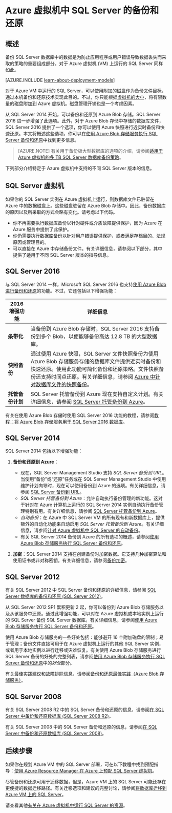 <properties
    pageTitle="SQL Server 的备份和还原 | Azure"
    description="介绍 Azure 虚拟机上运行的 SQL Server 数据库的备份和还原注意事项。"
    services="virtual-machines-windows"
    documentationcenter="na"
    author="rothja"
    manager="jhubbard"
    editor=""
    tags="azure-resource-management" />
<tags
    ms.assetid="95a89072-0edf-49b5-88ed-584891c0e066"
    ms.service="virtual-machines-windows"
    ms.devlang="na"
    ms.topic="article"
    ms.tgt_pltfrm="vm-windows-sql-server"
    ms.workload="iaas-sql-server"
    ms.date="11/15/2016"
    wacn.date="02/20/2017"
    ms.author="jroth" />

# Azure 虚拟机中 SQL Server 的备份和还原
## 概述
备份 SQL Server 数据库中的数据是为防止应用程序或用户错误导致数据丢失而采取的策略的重要组成部分。对于 Azure 虚拟机 \(VM\) 上运行的 SQL Server 同样如此。

[AZURE.INCLUDE [learn-about-deployment-models](../../includes/learn-about-deployment-models-both-include.md)]

对于 Azure VM 中运行的 SQL Server，可以使用附加的磁盘作为备份文件目标，通过本机备份和还原技术实现此目的。不过，你只能根据[虚拟机的大小](/documentation/articles/virtual-machines-windows-sizes/)，将有限数量的磁盘附加到 Azure 虚拟机。磁盘管理开销也是一个考虑因素。

从 SQL Server 2014 开始，可以备份和还原到 Azure Blob 存储。SQL Server 2016 进一步增强了此选项。此外，对于 Azure Blob 存储中存储的数据库文件，SQL Server 2016 提供了一个选项，你可以使用 Azure 快照进行近实时备份和快速还原。本文将概述这些选项，你可以在[使用 Azure Blob 存储服务执行 SQL Server 备份和还原](https://msdn.microsoft.com/zh-cn/library/jj919148.aspx)中找到更多信息。

> [AZURE.NOTE]
有关用于备份极大型数据库的选项的介绍，请参阅[适用于 Azure 虚拟机的多 TB SQL Server 数据库备份策略](http://blogs.msdn.com/b/igorpag/archive/2015/07/28/multi-terabyte-sql-server-database-backup-strategies-for-azure-virtual-machines.aspx)。
> 
> 

下列部分介绍特定于 Azure 虚拟机中支持的不同 SQL Server 版本的信息。

## SQL Server 虚拟机
如果你的 SQL Server 实例在 Azure 虚拟机上运行，则数据库文件已驻留在 Azure 中的数据磁盘上。这些磁盘驻留在 Azure Blob 存储中。因此，备份数据库的原因以及所采取的方式会略有变化。请考虑以下代码。

* 你不再需要执行数据库备份以针对硬件或介质故障提供保护，因为 Azure 在 Azure 服务中提供了此保护。
* 你仍需要执行数据库备份以针对用户错误提供保护，或者满足存档目的、法规原因或管理目的。
* 可以直接在 Azure 中存储备份文件。有关详细信息，请参阅以下部分，其中提供了适用于不同 SQL Server 版本的指导信息。

## SQL Server 2016
与 SQL Server 2014 一样，Microsoft SQL Server 2016 也支持[使用 Azure Blob 进行备份和还原](https://msdn.microsoft.com/zh-cn/library/jj919148.aspx)的功能。不过，它还包括以下增强功能：

| 2016 增强功能 | 详细信息 |
| --- | --- |
| **条带化** |当备份到 Azure Blob 存储时，SQL Server 2016 支持备份到多个 Blob，以便能够备份高达 12.8 TB 的大型数据库。 |
| **快照备份** |通过使用 Azure 快照，SQL Server 文件快照备份为使用 Azure Blob 存储服务存储的数据库文件提供近实时备份和快速还原。使用此功能可简化备份和还原策略。文件快照备份还支持时间点还原。有关详细信息，请参阅 [Azure 中针对数据库文件的快照备份](https://msdn.microsoft.com/zh-cn/library/mt169363%28v=sql.130%29.aspx)。 |
| **托管备份计划** |SQL Server 托管备份到 Azure 现在支持自定义计划。有关详细信息，请参阅 [SQL Server 托管备份到 Azure](https://msdn.microsoft.com/zh-cn/library/dn449496.aspx)。 |

有关在使用 Azure Blob 存储时使用 SQL Server 2016 功能的教程，请参阅[教程：将 Azure Blob 存储服务用于 SQL Server 2016 数据库](https://msdn.microsoft.com/zh-cn/library/dn466438.aspx)。

## SQL Server 2014
SQL Server 2014 包括以下增强功能：

1. **备份和还原到 Azure**：
   
    * 现在，SQL Server Management Studio 支持 *SQL Server 备份到 URL*。当使用“备份”或“还原”任务或在 SQL Server Management Studio 中使用维护计划向导时，现在可以使用备份到 Azure 的选项。有关详细信息，请参阅 [SQL Server 备份到 URL](https://msdn.microsoft.com/zh-cn/library/jj919148%28v=sql.120%29.aspx)。
    * *SQL Server 托管备份到 Azure*：允许自动执行备份管理的新功能。这对于针对在 Azure 计算机上运行的 SQL Server 2014 实例自动执行备份管理特别有用。有关详细信息，请参阅 [SQL Server 托管备份到 Azure](https://msdn.microsoft.com/zh-cn/library/dn449496%28v=sql.120%29.aspx)。
    * *自动备份*：在 Azure 中 SQL Server VM 的所有现有和新数据库上，提供额外的自动化功能来自动启用 *SQL Server 托管备份到 Azure*。有关详细信息，请参阅[针对 Azure 虚拟机中 SQL Server 的自动备份](/documentation/articles/virtual-machines-windows-sql-automated-backup/)。
    * 有关 SQL Server 2014 备份到 Azure 的所有选项的概述，请参阅[使用 Azure Blob 存储服务执行 SQL Server 备份和还原](https://msdn.microsoft.com/zh-cn/library/jj919148%28v=sql.120%29.aspx)。
2. **加密**：SQL Server 2014 支持在创建备份时加密数据。它支持几种加密算法和使用证书或非对称密钥。有关详细信息，请参阅[备份加密](https://msdn.microsoft.com/zh-cn/library/dn449489%28v=sql.120%29.aspx)。

## SQL Server 2012
有关 SQL Server 2012 中 SQL Server 备份和还原的详细信息，请参阅 [SQL Server 数据库的备份和还原 \(SQL Server 2012\)](https://msdn.microsoft.com/zh-cn/library/ms187048%28v=sql.110%29.aspx)。

从 SQL Server 2012 SP1 累积更新 2 起，你可以备份到 Azure Blob 存储服务以及从该服务中还原。通过此增强功能，可以对在 Azure 虚拟机或本地实例上运行的 SQL Server 备份 SQL Server 数据库。有关详细信息，请参阅[使用 Azure Blob 存储服务执行 SQL Server 备份和还原](https://msdn.microsoft.com/zh-cn/library/jj919148%28v=sql.110%29.aspx)。

使用 Azure Blob 存储服务的一些好处包括：能够避开 16 个附加磁盘的限制；易于管理；备份文件直接可用于在 Azure 虚拟机上运行的其他 SQL Server 实例，或者用于本地实例以进行迁移或灾难恢复。有关使用 Azure Blob 存储服务进行 SQL Server 备份的好处的完整列表，请参阅[使用 Azure Blob 存储服务执行 SQL Server 备份和还原](https://msdn.microsoft.com/zh-cn/library/jj919148%28v=sql.110%29.aspx)中的*好处*部分。

有关最佳实践建议和故障排除信息，请参阅[备份和还原最佳实践（Azure Blob 存储服务）](https://msdn.microsoft.com/zh-cn/library/jj919149%28v=sql.110%29.aspx)。

## SQL Server 2008
有关 SQL Server 2008 R2 中的 SQL Server 备份和还原的信息，请参阅[在 SQL Server 中备份和还原数据库 \(SQL Server 2008 R2\)](https://msdn.microsoft.com/zh-cn/library/ms187048%28v=sql.105%29.aspx)。

有关 SQL Server 2008 中的 SQL Server 备份和还原的信息，请参阅[在 SQL Server 中备份和还原数据库 \(SQL Server 2008\)](https://msdn.microsoft.com/zh-cn/library/ms187048%28v=sql.100%29.aspx)。

## 后续步骤
如果你在规划 Azure VM 中的 SQL Server 部署，可在以下教程中找到预配指导：[使用 Azure Resource Manager 在 Azure 上预配 SQL Server 虚拟机](/documentation/articles/virtual-machines-windows-portal-sql-server-provision/)。

尽管备份和还原可用于迁移数据，但是，Azure VM 上的 SQL Server 可能还存在更便捷的数据迁移路径。有关迁移选项和建议的完整讨论，请参阅[将数据库迁移到 Azure VM 上的 SQL Server](/documentation/articles/virtual-machines-windows-migrate-sql/)。

请查看其他[有关在 Azure 虚拟机中运行 SQL Server 的资源](/documentation/articles/virtual-machines-windows-sql-server-iaas-overview/)。

<!---HONumber=Mooncake_0213_2017-->
